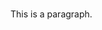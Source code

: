 <!DOCTYPE html>
<html>
<head>
<title>Pros and Cons to being a Cat-Dad</Title>
</head>
<body>

<h1></h1>
<p>This is a paragraph.</p>

</body>
</html>
